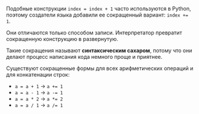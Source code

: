 
Подобные конструкции `index = index + 1` часто используются в Python, поэтому создатели языка добавили ее сокращенный вариант: `index += 1`.

Они отличаются только способом записи. Интерпретатор превратит сокращенную конструкцию в развернутую.

Такие сокращения называют **синтаксическим сахаром**, потому что они делают процесс написания кода немного проще и приятнее.

Существуют сокращенные формы для всех арифметических операций и для конкатенации строк:

* `a = a + 1` → `a += 1`
* `a = a - 1` → `a -= 1`
* `a = a * 2` → `a *= 2`
* `a = a / 1` → `a /= 1`
